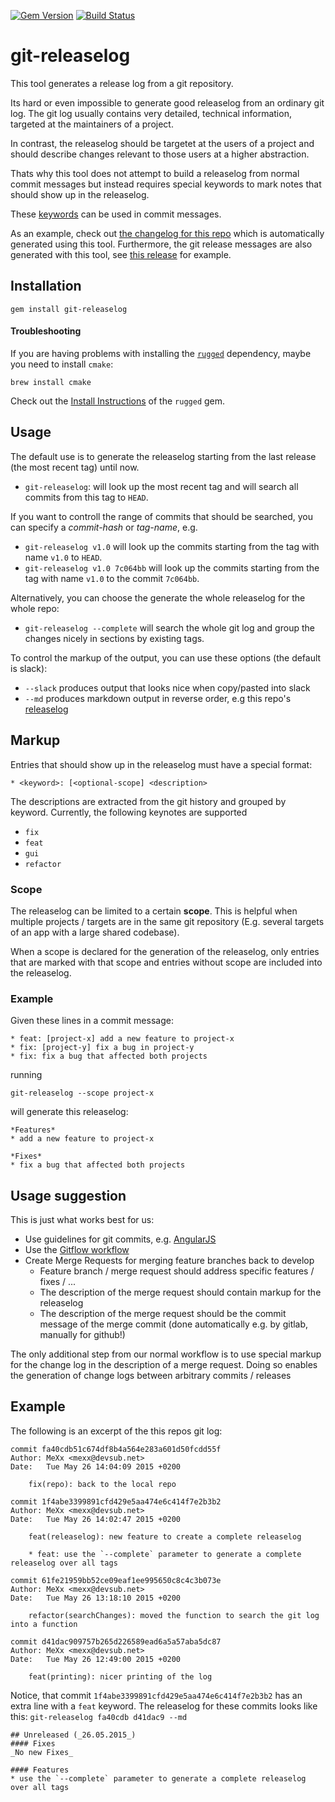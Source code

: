 [![Gem Version](https://badge.fury.io/rb/git-releaselog.svg)](http://badge.fury.io/rb/git-releaselog)
[![Build Status](https://travis-ci.org/iv-mexx/git-releaselog.svg?branch=master)](https://travis-ci.org/iv-mexx/git-releaselog)

# git-releaselog

This tool generates a release log from a git repository.

Its hard or even impossible to generate good releaselog from an ordinary git log. 
The git log usually contains very detailed, technical information, targeted at the maintainers of a project. 

In contrast, the releaselog should be targetet at the users of a project and should describe changes relevant to those users at a higher abstraction.

Thats why this tool does not attempt to build a releaselog from normal commit messages but instead requires special keywords to mark notes that should show up in the releaselog.

These [keywords](#markup) can be used in commit messages. 

As an example, check out [the changelog for this repo][releaselog] which is automatically generated using this tool. Furthermore, the git release messages are also generated with this tool, see [this release](https://github.com/iv-mexx/git-releaselog/releases/tag/0.7.0) for example.

## Installation

```
gem install git-releaselog
```

#### Troubleshooting

If you are having problems with installing the [`rugged`](https://github.com/libgit2/rugged) dependency, maybe you need to install `cmake`:

```
brew install cmake
```

Check out the [Install Instructions](https://github.com/libgit2/rugged#install) of the `rugged` gem.

## Usage

The default use is to generate the releaselog starting from the last release 
(the most recent tag) until now.

* `git-releaselog`: will look up the most recent tag and will search all commits from this tag to `HEAD`. 

If you want to controll the range of commits that should be searched, you can 
specify a _commit-hash_ or _tag-name_, e.g.

* `git-releaselog v1.0` will look up the commits starting from the tag with name `v1.0` to `HEAD`.
* `git-releaselog v1.0 7c064bb` will look up the commits starting from the tag with name `v1.0` to the commit `7c064bb`.

Alternatively, you can choose the generate the whole releaselog for the whole repo:

* `git-releaselog --complete` will search the whole git log and group the changes nicely in sections by existing tags.

To control the markup of the output, you can use these options (the default is slack):

* `--slack` produces output that looks nice when copy/pasted into slack
* `--md` produces markdown output in reverse order, e.g this repo's [releaselog]

## Markup

Entries that should show up in the releaselog must have a special format:

`* <keyword>: [<optional-scope] <description>`

The descriptions are extracted from the git history and grouped by keyword. 
Currently, the following keynotes are supported

* `fix`
* `feat`
* `gui`
* `refactor`

### Scope

The releaselog can be limited to a certain __scope__. This is helpful when multiple projects / targets are in the same git repository (E.g. several targets of an app with a large shared codebase).

When a scope is declared for the generation of the releaselog, only entries that are marked with that scope and entries without scope are included into the releaselog.

### Example

Given these lines in a commit message:

```
* feat: [project-x] add a new feature to project-x
* fix: [project-y] fix a bug in project-y
* fix: fix a bug that affected both projects
```
running
```
git-releaselog --scope project-x
```
will generate this releaselog:

```
*Features*
* add a new feature to project-x

*Fixes*
* fix a bug that affected both projects
```

## Usage suggestion

This is just what works best for us: 

* Use guidelines for git commits, e.g. [AngularJS](https://github.com/angular/angular.js/blob/master/CONTRIBUTING.md#commit)
* Use the [Gitflow workflow](https://www.atlassian.com/git/tutorials/comparing-workflows/gitflow-workflow)
* Create Merge Requests for merging feature branches back to develop
  * Feature branch / merge request should address specific features / fixes / ...
  * The description of the merge request should contain markup for the releaselog
  * The description of the merge request should be the commit message of the merge commit (done automatically e.g. by gitlab, manually for github!)

The only additional step from our normal workflow is to use special markup for the change log in the description of a merge request. 
Doing so enables the generation of change logs between arbitrary commits / releases

## Example

The following is an excerpt of the this repos git log:

```
commit fa40cdb51c674df8b4a564e283a601d50fcdd55f
Author: MeXx <mexx@devsub.net>
Date:   Tue May 26 14:04:09 2015 +0200

    fix(repo): back to the local repo

commit 1f4abe3399891cfd429e5aa474e6c414f7e2b3b2
Author: MeXx <mexx@devsub.net>
Date:   Tue May 26 14:02:47 2015 +0200

    feat(releaselog): new feature to create a complete releaselog
    
    * feat: use the `--complete` parameter to generate a complete releaselog over all tags

commit 61fe21959bb52ce09eaf1ee995650c8c4c3b073e
Author: MeXx <mexx@devsub.net>
Date:   Tue May 26 13:18:10 2015 +0200

    refactor(searchChanges): moved the function to search the git log into a function

commit d41dac909757b265d226589ead6a5a57aba5dc87
Author: MeXx <mexx@devsub.net>
Date:   Tue May 26 12:49:00 2015 +0200

    feat(printing): nicer printing of the log
```

Notice, that commit `1f4abe3399891cfd429e5aa474e6c414f7e2b3b2` has an extra line with a `feat` keyword.
The releaselog for these commits looks like this:
`git-releaselog fa40cdb d41dac9 --md`

```
## Unreleased (_26.05.2015_)
#### Fixes
_No new Fixes_

#### Features
* use the `--complete` parameter to generate a complete releaselog over all tags
```

[releaselog]: CHANGELOG.md